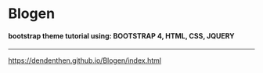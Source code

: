 # Blogen
#### bootstrap theme tutorial using: BOOTSTRAP 4, HTML, CSS, JQUERY
---
https://dendenthen.github.io/Blogen/index.html
